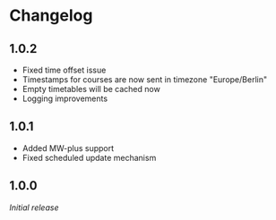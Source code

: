 # Changelog

1.0.2
----------------------------------------
* Fixed time offset issue
* Timestamps for courses are now sent in timezone "Europe/Berlin"
* Empty timetables will be cached now
* Logging improvements

1.0.1
----------------------------------------
* Added MW-plus support
* Fixed scheduled update mechanism

1.0.0
----------------------------------------
*Initial release*

